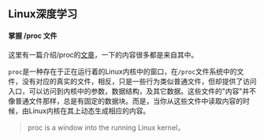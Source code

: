 ## Linux深度学习

#### 掌握 /proc 文件
这里有一篇介绍/proc的[文章](http://mentorembedded.github.io/advancedlinuxprogramming/alp-folder/alp-ch07-proc-filesystem.pdf)，一下的内容很多都是来自其中。

`proc`是一种存在于正在运行着的Linux内核中的窗口，在`/proc`文件系统中的文件，没有对应的真实的文件，相反，只是一些行为类似普通文件，但却提供了访问入口，可以访问到内核中的参数，数据结构，及其它数据。这些文件的"内容"并不像普通文件那样，总是有固定的数据块。而是，当你从这些文件中读取内容的时候，由Linux内核在其上动态生成相应的内容。
> proc is a window into the running Linux kernel，

